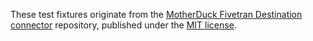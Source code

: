 These test fixtures originate from the
[MotherDuck Fivetran Destination connector](https://github.com/MotherDuck-Open-Source/motherduck-fivetran-connector/tree/main)
repository, published under the
[MIT license](https://github.com/MotherDuck-Open-Source/motherduck-fivetran-connector/blob/main/LICENSE).
